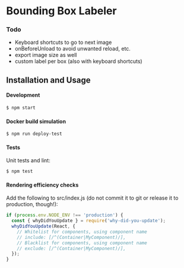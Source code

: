 # Bounding Box Labeler

### Todo

- Keyboard shortcuts to go to next image
- onBeforeUnload to avoid unwanted reload, etc.
- export image size as well
- custom label per box (also with keyboard shortcuts)

## Installation and Usage

#### Development

```sh
$ npm start
```

#### Docker build simulation

```sh
$ npm run deploy-test
```

#### Tests

Unit tests and lint:

```sh
$ npm test
```

#### Rendering efficiency checks

Add the following to src/index.js (do not commit it to git or release it to production, though!):

```js
if (process.env.NODE_ENV !== 'production') {
  const { whyDidYouUpdate } = require('why-did-you-update');
  whyDidYouUpdate(React, {
    // Whitelist for components, using component name
    // include: [/^(Container|MyComponent)/],
    // Blacklist for components, using component name
    // exclude: [/^(Container|MyComponent)/],
  });
}
```
